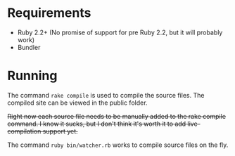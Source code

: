 # Requirements
- Ruby 2.2+ (No promise of support for pre Ruby 2.2, but it will probably work)
- Bundler

# Running
The command `rake compile` is used to compile the source files.
The compiled site can be viewed in the public folder.

~~Right now each source file needs to be manually added to the rake compile command.
I know it sucks, but I don't think it's worth it to add live-compilation support yet.~~

The command `ruby bin/watcher.rb` works to compile source files on the fly.

